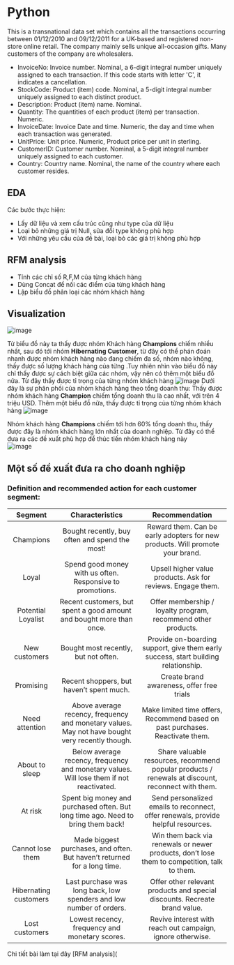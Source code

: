 # Python
This is a transnational data set which contains all the transactions occurring between 01/12/2010 and 09/12/2011 for a UK-based and registered non-store online retail. The company mainly sells unique all-occasion gifts. Many customers of the company are wholesalers.
- InvoiceNo: Invoice number. Nominal, a 6-digit integral number uniquely assigned to each transaction. If this code starts with letter 'C', it indicates a cancellation.
- StockCode: Product (item) code. Nominal, a 5-digit integral number uniquely assigned to each distinct product.
- Description: Product (item) name. Nominal.
- Quantity: The quantities of each product (item) per transaction. Numeric.
- InvoiceDate: Invoice Date and time. Numeric, the day and time when each transaction was generated.
- UnitPrice: Unit price. Numeric, Product price per unit in sterling.
- CustomerID: Customer number. Nominal, a 5-digit integral number uniquely assigned to each customer.
- Country: Country name. Nominal, the name of the country where each customer resides.
## EDA
Các bước thực hiện:
- Lấy dữ liệu và xem cấu trúc cũng như type của dữ liệu
- Loại bỏ những giá trị Null, sửa đổi type không phù hợp
- Với những yêu cầu của đề bài, loại bỏ các giá trị không phù hợp
## RFM analysis
- Tính các chỉ số R,F,M của từng khách hàng
- Dùng Concat để nối các điểm của từng khách hàng
- Lập biểu đồ phân loại các nhóm khách hàng
## Visualization
![image](https://github.com/user-attachments/assets/c74ae8d2-d4cd-4d03-b154-ec32edb4c4e0)

Từ biểu đồ này ta thấy được nhóm Khách hàng **Champions** chiếm nhiều nhất, sau đó tới nhóm **Hibernating Customer**, từ đây có thể phán đoán nhanh được nhóm khách hàng nào đang chiếm đa số, nhóm nào không, thấy được số lượng khách hàng của từng .Tuy nhiên nhìn vào biểu đồ này chỉ thấy được sự cách biệt giữa các nhóm, vậy nên có thêm một biểu đồ nữa. Từ đây thấy được tỉ trọng của từng nhóm khách hàng
![image](https://github.com/user-attachments/assets/f4959d1d-2297-491f-a929-3bb99644a351)
Dưới đây là sự phân phối của nhóm khách hàng theo tổng doanh thu: Thấy được nhóm khách hàng **Champion** chiếm tổng doanh thu là cao nhất, với trên 4 triệu USD. Thêm một biểu đồ nữa, thấy được tỉ trọng của từng nhóm khách hàng
![image](https://github.com/user-attachments/assets/bf1fe51a-5f26-42ea-a697-b6725ef4ca40)

Nhóm khách hàng **Champions** chiếm tới hơn 60% tổng doanh thu, thấy được đây là nhóm khách hàng lớn nhất của doanh nghiệp. Từ đây có thể đưa ra các đề xuất phù hợp để thúc tiến nhóm khách hàng này  
![image](https://github.com/user-attachments/assets/f44bb229-b991-49f4-8604-c366571b4932)

## Một số đề xuất đưa ra cho doanh nghiệp
### Definition and recommended action for each customer segment:

| Segment | Characteristics | Recommendation |
| :-: | :-: | :-: |
| Champions | Bought recently, buy often and spend the most! | Reward them. Can be early adopters for new products. Will promote your brand. |
| Loyal | Spend good money with us often. Responsive to promotions. | Upsell higher value products. Ask for reviews. Engage them. |
| Potential Loyalist | Recent customers, but spent a good amount and bought more than once. | Offer membership / loyalty program, recommend other products. |
| New customers | Bought most recently, but not often. | Provide on-boarding support, give them early success, start building relationship. |
| Promising | Recent shoppers, but haven’t spent much. | Create brand awareness, offer free trials |
| Need attention | Above average recency, frequency and monetary values. May not have bought very recently though. | Make limited time offers, Recommend based on past purchases. Reactivate them. |
| About to sleep | Below average recency, frequency and monetary values. Will lose them if not reactivated. | Share valuable resources, recommend popular products / renewals at discount, reconnect with them. |
| At risk | Spent big money and purchased often. But long time ago. Need to bring them back! | Send personalized emails to reconnect, offer renewals, provide helpful resources. |
| Cannot lose them | Made biggest purchases, and often. But haven’t returned for a long time. | Win them back via renewals or newer products, don’t lose them to competition, talk to them. |
| Hibernating customers | Last purchase was long back, low spenders and low number of orders. | Offer other relevant products and special discounts. Recreate brand value. |
| Lost customers | Lowest recency, frequency and monetary scores. | Revive interest with reach out campaign, ignore otherwise. |

Chi tiết bài làm tại đây [RFM analysis](
